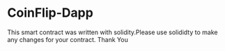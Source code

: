 # CoinFlip-Dapp

This smart contract was written with solidity.Please use solididty to make any changes for your contract. Thank You 
